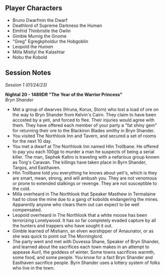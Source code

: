 ---
---
## Player Characters
- Bruno Dwarfmin the Dwarf
- Deathlord of Supreme Darkness the Human
- Elmfrid Thinbristle the Owlin
- Gimble Murnig the Gnome
- "Greg" Egregkpholdur the Hobgoblin 
- Leopold the _Human_
- Milla Mistlyl the Kalashtar
- Nobu the Kobold

## Session Notes
<em class="session-mark">Session 1 (01/24/23)</em>

**Nightal 20 - 1489DR "The Year of the Warrior Princess"**  
_Bryn Shander_

- Met a group of dwarves (Hruna, Korux, Storn) who lost a load of ore on the way to Bryn Shander from Kelvin's Cairn. They claim to have been accosted by a yeti, and forced to flee. Their injuries would agree with them. They have offered each member of your party a "fat shiny gem" for returning their ore to the Blackiron Blades smithy in Bryn Shander.
- You visited The Northlook Inn and Tavern, and secured a set of rooms for the next 10 day.
- You met a dwarf at The Northlook Inn named Hlin Trollbane. He offered to pay you each 100gp to murder a man he suspects of being a serial killer. The man, Sephek Kaltro is traveling with a nefarious group known as Torg's Caravan. The killings have taken place in Byrn Shander, Targos, and Easthaven.
- Hlin Trollbane told you everything he knows about yeti's, which is they are smart, mean, strong, and will ambush you. They are not venomous or prone to extended stalkings or revenge. They are not susceptible to the cold.
- Milla overheard in The Northlook that Speaker Masthew in Termalaine had to close the mine due to a gang of kobolds endangering the mines. Apparently anyone who clears them out can expect to be well compensated.
- Leopold overheard in The Northlook that a white moose has been terrorizing Lonelywood. It has so far completely evaded capture by all the hunters and trappers who have sought it out.
- Gimble learned of Mishann, an elven worshipper of Amaunator, or as she was quick to point out The Morninglord.
- The party went and met with Duvessa Shane, Speaker of Bryn Shander, and learned about the sacrifices each town makes in an attempt to appease Auril, the goddess of winter. Some towns sacrifices warmth, some food, and some people. You know for a fact Bryn Shander and Easthaven sacrifice people. Byrn Shander uses a lottery system of folks who live in the town.